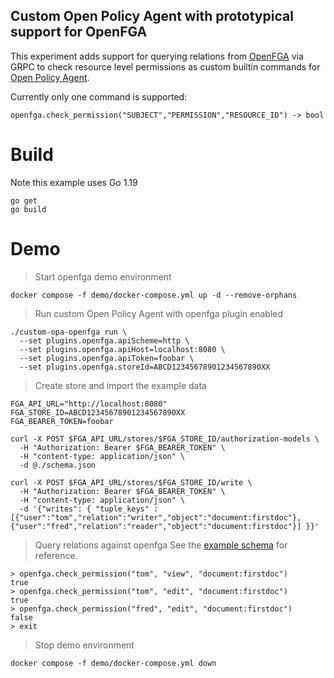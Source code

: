 Custom Open Policy Agent with prototypical support for OpenFGA
---

This experiment adds support for querying relations from [OpenFGA](https://openfga.dev/) via GRPC to check resource level permissions
as custom builtin commands for [Open Policy Agent](https://www.openpolicyagent.org/).

Currently only one command is supported:
```
openfga.check_permission("SUBJECT","PERMISSION","RESOURCE_ID") -> bool
```

# Build

Note this example uses Go 1.19

```
go get
go build
```

# Demo

> Start openfga demo environment
```
docker compose -f demo/docker-compose.yml up -d --remove-orphans
```

> Run custom Open Policy Agent with openfga plugin enabled
```
./custom-opa-openfga run \
  --set plugins.openfga.apiScheme=http \
  --set plugins.openfga.apiHost=localhost:8080 \
  --set plugins.openfga.apiToken=foobar \
  --set plugins.openfga.storeId=ABCD12345678901234567890XX
```

> Create store and import the example data
```
FGA_API_URL="http://localhost:8080"
FGA_STORE_ID=ABCD12345678901234567890XX
FGA_BEARER_TOKEN=foobar

curl -X POST $FGA_API_URL/stores/$FGA_STORE_ID/authorization-models \
  -H "Authorization: Bearer $FGA_BEARER_TOKEN" \
  -H "content-type: application/json" \
  -d @./schema.json

curl -X POST $FGA_API_URL/stores/$FGA_STORE_ID/write \
  -H "Authorization: Bearer $FGA_BEARER_TOKEN" \
  -H "content-type: application/json" \
  -d '{"writes": { "tuple_keys" : [{"user":"tom","relation":"writer","object":"document:firstdoc"},{"user":"fred","relation":"reader","object":"document:firstdoc"}] }}'
```

> Query relations against openfga
> See the [example schema](./demo/schema.json) for reference.
```
> openfga.check_permission("tom", "view", "document:firstdoc")
true
> openfga.check_permission("tom", "edit", "document:firstdoc")
true
> openfga.check_permission("fred", "edit", "document:firstdoc")
false
> exit
```

> Stop demo environment
```
docker compose -f demo/docker-compose.yml down
```

